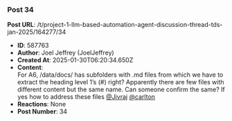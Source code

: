 ### Post 34
**Post URL**: /t/project-1-llm-based-automation-agent-discussion-thread-tds-jan-2025/164277/34
- **ID**: 587763
- **Author**: Joel Jeffrey (JoelJeffrey)
- **Created At**: 2025-01-30T06:20:34.650Z
- **Content**:  
  For A6, /data/docs/ has subfolders with .md files from which we have to extract the heading level 1’s (#) right? Apparently there are few files with different content but the same name. Can someone confirm the same? If yes how to address these files <a class="mention" href="/u/jivraj">@Jivraj</a> <a class="mention" href="/u/carlton">@carlton</a>
- **Reactions**: None
- **Post Number**: 34

